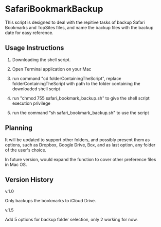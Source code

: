 # SafariBookmarkBackup

This script is designed to deal with the repitive tasks of backup Safari Bookmarks and TopSites files, and name the backup files with the backup date for easy reference.

## Usage Instructions

1. Downloading the shell script.

2. Open Terminal application on your Mac

3. run command "cd folderContainingTheScript", replace folderContainingTheScript with path to the folder containing the downloaded shell script

3. run "chmod 755 safari\_bookmark\_backup.sh" to give the shell script execution privilege

4. run the command "sh safari\_bookmark\_backup.sh" to use the script

## Planning

It will be updated to support other folders, and possibly present them as options, such as Dropbox, Google Drive, Box, and as last option, any folder of the user's choice.

In future version, would expand the function to cover other preference files in Mac OS.

## Version History

v.1.0

Only backups the bookmarks to iCloud Drive.

v.1.5

Add 5 options for backup folder selection, only 2 working for now.